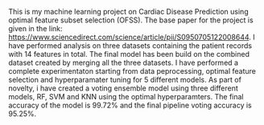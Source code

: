 This is my machine learning project on Cardiac Disease Prediction using optimal feature subset selection (OFSS). The base paper for the project is given in the link: https://www.sciencedirect.com/science/article/pii/S0950705122008644. I have performed analysis on three datasets containing the patient records with 14 features in total. The final model has been build on the combined dataset created by merging all the three datasets. I have performed a complete experimentaton starting from data peprocessing, optimal feature selection and hyperparamater tuning for 5 different models. As part of novelty, i have created a voting ensemble model using three different models, RF, SVM and KNN using the optimal hyperparamters. The final accuracy of the model is 99.72% and the final pipeline voting accuracy is 95.25%.
